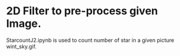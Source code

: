 
# 2D Filter to pre-process given Image.

StarcountJ2.ipynb is used to count number of star in a given picture wint_sky.gif. 
